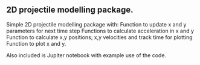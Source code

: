 ## 2D projectile modelling package.

Simple 2D projectile modelling package with:
	Function to update x and y parameters for next time step
	Functions to calculate acceleration in x and y
	Function to calculate x,y positions; x,y velocities and track time for plotting 
	Function to plot x and y.

Also included is Jupiter notebook with example use of the code.
